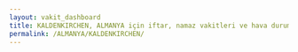 ```yaml
---
layout: vakit_dashboard
title: KALDENKIRCHEN, ALMANYA için iftar, namaz vakitleri ve hava durumu - ilçe/eyalet seç
permalink: /ALMANYA/KALDENKIRCHEN/
---
```


<script type="text/javascript">
  var GLOBAL_COUNTRY = 'ALMANYA';
  var GLOBAL_CITY = 'KALDENKIRCHEN';
  var GLOBAL_STATE = '';
  var lat = 72;
  var lon = 21;
</script>
